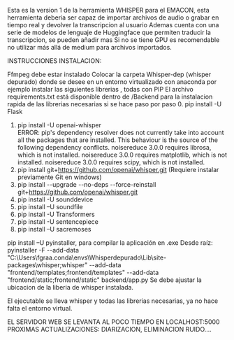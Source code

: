 Esta es la version 1 de la herramienta WHISPER para el EMACON, esta herramienta deberia ser capaz de importar archivos de audio o grabar en tiempo real y devolver la transcripcion al usuario
Ademas cuenta con una serie de modelos de lenguaje de Huggingface que permiten traducir la transcripcion, se pueden añadir mas
Si no se tiene GPU es recomendable no utilizar más allá de medium para archivos importados.

INSTRUCCIONES INSTALACION:

Ffmpeg debe estar instalado
Colocar la carpeta Whisper-dep (whisper depurado) donde se desee
en un entorno virtualizado con anaconda por ejemplo instalar las siguientes librerias , todas con PIP
El archivo requirements.txt está disponible dentro de /Backend para la instalacion rapida de las librerias necesarias
si se hace paso por paso
0. pip install -U Flask
1. pip install -U openai-whisper  
ERROR: pip's dependency resolver does not currently take into account all the packages that are installed. This behaviour is the source of the following dependency conflicts.
noisereduce 3.0.0 requires librosa, which is not installed.
noisereduce 3.0.0 requires matplotlib, which is not installed.
noisereduce 3.0.0 requires scipy, which is not installed.
4. pip install git+https://github.com/openai/whisper.git  (Requiere instalar previamente Git en windows)
5. pip install --upgrade --no-deps --force-reinstall git+https://github.com/openai/whisper.git
6. pip install -U sounddevice 
7. pip install –U soundfile
8. pip install -U Transformers
9. pip install -U sentencepiece
10. pip install –U sacremoses

pip install –U pyinstaller, para compilar la aplicación en .exe
Desde raíz: pyinstaller -F --add-data "C:\Users\fgraa\.conda\envs\Whisperdepurado\Lib\site-packages\whisper;whisper" --add-data "frontend/templates;frontend/templates" --add-data "frontend/static;frontend/static" backend/app.py
Se debe ajustar la ubicacion de la liberia de whisper instalada.

El ejecutable se lleva whisper y todas las librerias necesarias, ya no hace falta el entorno virtual.

EL SERVIDOR WEB SE LEVANTA AL POCO TIEMPO EN LOCALHOST:5000
PROXIMAS ACTUALIZACIONES: DIARIZACION, ELIMINACION RUIDO....
